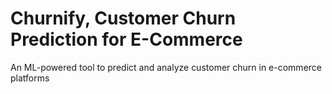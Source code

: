 # Churnify, Customer Churn Prediction for E-Commerce
An ML-powered tool to predict and analyze customer churn in e-commerce platforms
